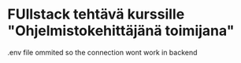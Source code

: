 # FUllstack tehtävä kurssille "Ohjelmistokehittäjänä toimijana"
.env file ommited so the connection wont work in backend

